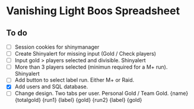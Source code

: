 # Vanishing Light Boos Spreadsheet

## To do

- [ ] Session cookies for shinymanager
- [ ] Create Shinyalert for missing input (Gold / Check players)
- [ ] Input gold > players selected and divisible. Shinyalert
- [ ] More than 3 players selected (minimun required for a M+ run). Shinyalert
- [ ] Add button to select label run. Either M+ or Raid.
- [X] Add users and SQL database.
- [ ] Change design. Two tabs per user. Personal Gold / Team Gold. 
             {name}  {totalgold}
      {run1} {label} {gold}
      {run2} {label} {gold} 
